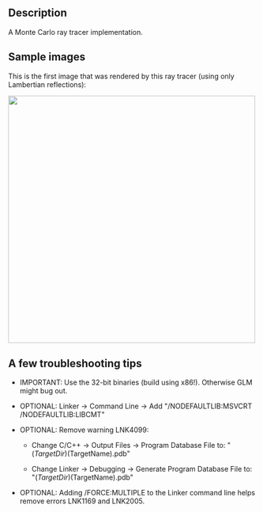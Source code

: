 ## Description
A Monte Carlo ray tracer implementation.

## Sample images
This is the first image that was rendered by this ray tracer (using only Lambertian reflections): 

<img src="https://github.com/Friduric/raytracer/blob/master/first_lambertian_test.png" width="500" height="500">

## A few troubleshooting tips
- IMPORTANT: Use the 32-bit binaries (build using x86!). Otherwise GLM might bug out.

- OPTIONAL: Linker -> Command Line -> Add "/NODEFAULTLIB:MSVCRT /NODEFAULTLIB:LIBCMT"

- OPTIONAL: Remove warning LNK4099:

  - Change C/C++ -> Output Files -> Program Database File to: "$(TargetDir)$(TargetName).pdb"

  - Change Linker -> Debugging -> Generate Program Database File to: "$(TargetDir)$(TargetName).pdb"

- OPTIONAL: Adding /FORCE:MULTIPLE to the Linker command line helps remove errors LNK1169 and LNK2005.
